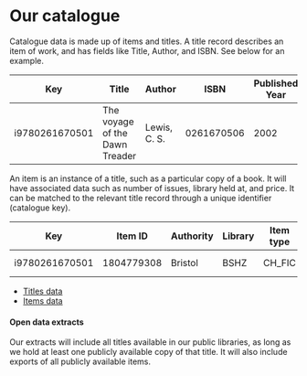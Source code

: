 Our catalogue
=============

Catalogue data is made up of items and titles. A title record describes an item of work, and has fields like Title, Author, and ISBN. See below for an example.

| Key | Title | Author | ISBN | Published Year | Created |
| ------------- | ----- | ------ | ---- | -------------- | ------- |
| i9780261670501 | The voyage of the Dawn Treader | Lewis, C. S. | 0261670506 | 2002 | 2006-07-15 |

An item is an instance of a title, such as a particular copy of a book. It will have associated data such as number of issues, library held at, and price. It can be matched to the relevant title record through a unique identifier (catalogue key).

| Key | Item ID | Authority | Library | Item type | Date created | Price | Total checkouts | Total renewals |
| ------------- | ------- | --------- | ------- | --------- | ------------ | ----- | --------------- | -------------- |
| i9780261670501 | 1804779308 | Bristol | BSHZ | CH_FIC | 2015-03-14 | 3.99 | 8 | 6 |

- [Titles data](./titles.md)
- [Items data](./items.md)

#### Open data extracts

Our extracts will include all titles available in our public libraries, as long as we hold at least one publicly available copy of that title. It will also include exports of all publicly available items.